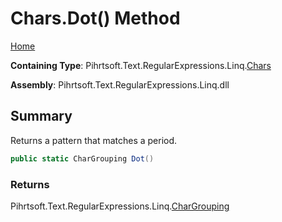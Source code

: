 # Chars\.Dot\(\) Method

[Home](../../../../../../README.md)

**Containing Type**: Pihrtsoft\.Text\.RegularExpressions\.Linq\.[Chars](../README.md)

**Assembly**: Pihrtsoft\.Text\.RegularExpressions\.Linq\.dll

## Summary

Returns a pattern that matches a period\.

```csharp
public static CharGrouping Dot()
```

### Returns

Pihrtsoft\.Text\.RegularExpressions\.Linq\.[CharGrouping](../../CharGrouping/README.md)

